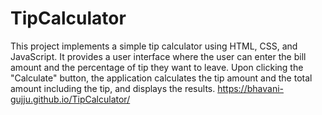 # TipCalculator
This project implements a simple tip calculator using HTML, CSS, and JavaScript. It provides a user interface where the user can enter the bill amount and the percentage of tip they want to leave. Upon clicking the "Calculate" button, the application calculates the tip amount and the total amount including the tip, and displays the results.
 https://bhavani-gujju.github.io/TipCalculator/
